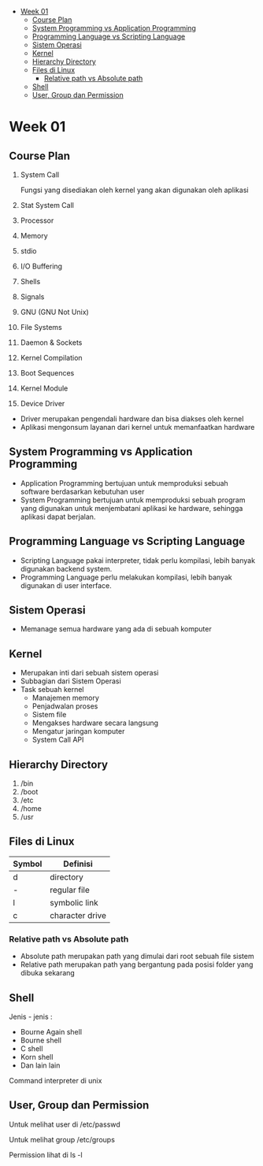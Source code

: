 - [Week 01](#week-01)
  - [Course Plan](#course-plan)
  - [System Programming vs Application Programming](#system-programming-vs-application-programming)
  - [Programming Language vs Scripting Language](#programming-language-vs-scripting-language)
  - [Sistem Operasi](#sistem-operasi)
  - [Kernel](#kernel)
  - [Hierarchy Directory](#hierarchy-directory)
  - [Files di Linux](#files-di-linux)
    - [Relative path vs Absolute path](#relative-path-vs-absolute-path)
  - [Shell](#shell)
  - [User, Group dan Permission](#user-group-dan-permission)

# Week 01

## Course Plan

1. System Call

    Fungsi yang disediakan oleh kernel yang akan digunakan oleh aplikasi

2. Stat System Call
3. Processor
4. Memory
5. stdio
6. I/O Buffering
7. Shells
8. Signals
9. GNU (GNU Not Unix)
10. File Systems
11. Daemon & Sockets
12. Kernel Compilation
13. Boot Sequences
14. Kernel Module
15. Device Driver

- Driver merupakan pengendali hardware dan bisa diakses oleh kernel
- Aplikasi mengonsum layanan dari kernel untuk memanfaatkan hardware

## System Programming vs Application Programming

- Application Programming bertujuan untuk memproduksi sebuah software berdasarkan kebutuhan user
- System Programming bertujuan untuk memproduksi sebuah program yang digunakan untuk menjembatani aplikasi ke hardware, sehingga aplikasi dapat berjalan.

## Programming Language vs Scripting Language

- Scripting Language pakai interpreter, tidak perlu kompilasi, lebih banyak digunakan backend system.
- Programming Language perlu melakukan kompilasi, lebih banyak digunakan di user interface.

## Sistem Operasi

- Memanage semua hardware yang ada di sebuah komputer

## Kernel

- Merupakan inti dari sebuah sistem operasi
- Subbagian dari Sistem Operasi
- Task sebuah kernel
    - Manajemen memory
    - Penjadwalan proses
    - Sistem file
    - Mengakses hardware secara langsung
    - Mengatur jaringan komputer
    - System Call API

## Hierarchy Directory

1. /bin
2. /boot
3. /etc
4. /home
5. /usr

## Files di Linux

| Symbol | Definisi |
| ------ | -------- |
|d|directory|
|-|regular file|
|l|symbolic link|
|c|character drive|


### Relative path vs Absolute path

- Absolute path merupakan path yang dimulai dari root sebuah file sistem
- Relative path merupakan path yang bergantung pada posisi folder yang dibuka sekarang

## Shell

Jenis - jenis :

- Bourne Again shell
- Bourne shell
- C shell
- Korn shell
- Dan lain lain

Command interpreter di unix

## User, Group dan Permission

Untuk melihat user di /etc/passwd

Untuk melihat group /etc/groups

Permission lihat di ls -l